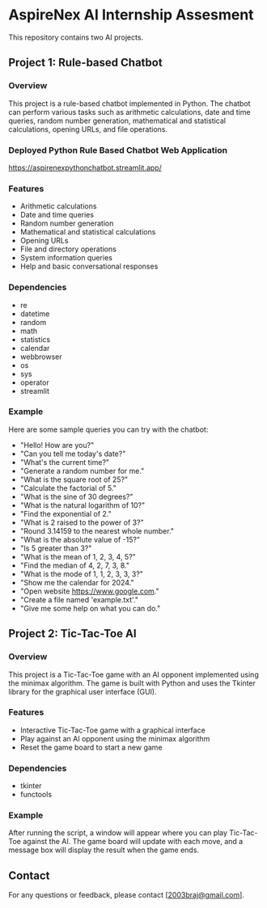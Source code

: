 # AspireNex AI Internship Assesment

This repository contains two AI projects.

## Project 1: Rule-based Chatbot

### Overview
This project is a rule-based chatbot implemented in Python. The chatbot can perform various tasks such as arithmetic calculations, date and time queries, random number generation, mathematical and statistical calculations, opening URLs, and file operations.

### Deployed Python Rule Based Chatbot Web Application
https://aspirenexpythonchatbot.streamlit.app/

### Features
- Arithmetic calculations
- Date and time queries
- Random number generation
- Mathematical and statistical calculations
- Opening URLs
- File and directory operations
- System information queries
- Help and basic conversational responses

### Dependencies
- re
- datetime
- random
- math
- statistics
- calendar
- webbrowser
- os
- sys
- operator
- streamlit

### Example
Here are some sample queries you can try with the chatbot:
- "Hello! How are you?"
- "Can you tell me today's date?"
- "What's the current time?"
- "Generate a random number for me."
- "What is the square root of 25?"
- "Calculate the factorial of 5."
- "What is the sine of 30 degrees?"
- "What is the natural logarithm of 10?"
- "Find the exponential of 2."
- "What is 2 raised to the power of 3?"
- "Round 3.14159 to the nearest whole number."
- "What is the absolute value of -15?"
- "Is 5 greater than 3?"
- "What is the mean of 1, 2, 3, 4, 5?"
- "Find the median of 4, 2, 7, 3, 8."
- "What is the mode of 1, 1, 2, 3, 3, 3?"
- "Show me the calendar for 2024."
- "Open website https://www.google.com."
- "Create a file named 'example.txt'."
- "Give me some help on what you can do."

## Project 2: Tic-Tac-Toe AI

### Overview
This project is a Tic-Tac-Toe game with an AI opponent implemented using the minimax algorithm. The game is built with Python and uses the Tkinter library for the graphical user interface (GUI).

### Features
- Interactive Tic-Tac-Toe game with a graphical interface
- Play against an AI opponent using the minimax algorithm
- Reset the game board to start a new game

### Dependencies
- tkinter
- functools

### Example
After running the script, a window will appear where you can play Tic-Tac-Toe against the AI. The game board will update with each move, and a message box will display the result when the game ends.

## Contact
For any questions or feedback, please contact [2003braj@gmail.com].
